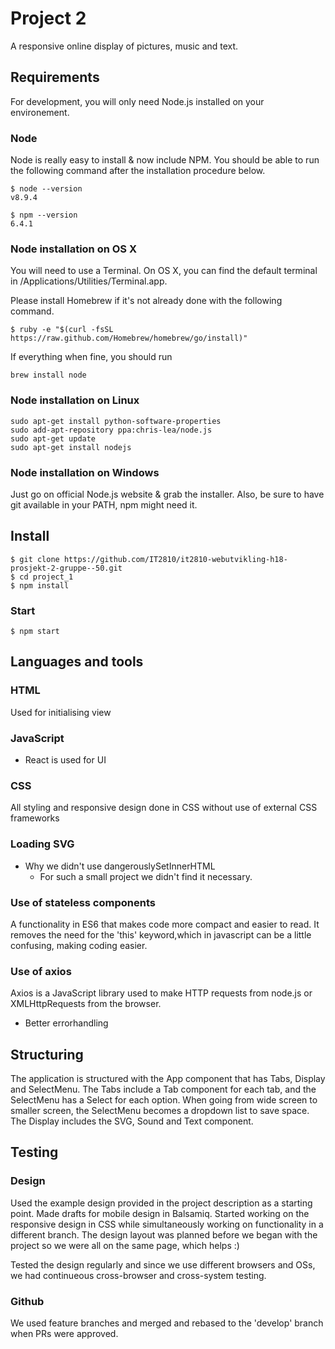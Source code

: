# Project 2
A responsive online display of pictures, music and text.

## Requirements
For development, you will only need Node.js installed on your environement.

### Node
Node is really easy to install & now include NPM. You should be able to run the following command after the installation procedure below.

    $ node --version
    v8.9.4

    $ npm --version
    6.4.1

### Node installation on OS X
You will need to use a Terminal. On OS X, you can find the default terminal in /Applications/Utilities/Terminal.app.

Please install Homebrew if it's not already done with the following command.

    $ ruby -e "$(curl -fsSL https://raw.github.com/Homebrew/homebrew/go/install)"
If everything when fine, you should run

    brew install node

### Node installation on Linux
    sudo apt-get install python-software-properties
    sudo add-apt-repository ppa:chris-lea/node.js
    sudo apt-get update
    sudo apt-get install nodejs

### Node installation on Windows
Just go on official Node.js website & grab the installer. Also, be sure to have git available in your PATH, npm might need it.

## Install
    $ git clone https://github.com/IT2810/it2810-webutvikling-h18-prosjekt-2-gruppe--50.git
    $ cd project_1
    $ npm install

### Start
    $ npm start

## Languages and tools

### HTML
Used for initialising view

### JavaScript
 - React is used for UI

### CSS
All styling and responsive design done in CSS without use of external CSS frameworks

### Loading SVG
- Why we didn't use dangerouslySetInnerHTML
    - For such a small project we didn't find it necessary.


### Use of stateless components
A functionality in ES6 that makes code more compact and easier to read. It removes the need for the 'this' keyword,which in javascript can be a little confusing, making coding easier.


### Use of axios
Axios is a JavaScript library used to make HTTP requests from node.js or XMLHttpRequests from the browser.
- Better errorhandling

## Structuring
The application is structured with the App component that has Tabs, Display and SelectMenu. 
The Tabs include a Tab component for each tab, and the SelectMenu has a Select for each option. When going from wide screen to smaller screen, the SelectMenu becomes a dropdown list to save space. 
The Display includes the SVG, Sound and Text component.

## Testing

### Design
Used the example design provided in the project description as a starting point. Made drafts for mobile design in Balsamiq.
Started working on the responsive design in CSS while simultaneously working on functionality in a different branch.
The design layout was planned before we began with the project so we were all on the same page, which helps :)

Tested the design regularly and since we use different browsers and OSs, we had continueous cross-browser and cross-system testing.

### Github
We used feature branches and merged and rebased to the 'develop' branch when PRs were approved. 